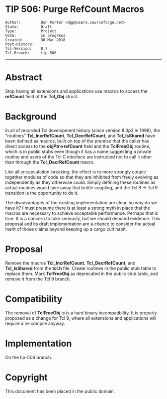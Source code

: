 # TIP 506: Purge RefCount Macros
	Author:         Don Porter <dgp@users.sourceforge.net>
	State:          Draft
	Type:           Project
	Vote:           In progress
	Created:        30-Mar-2018
	Post-History:   
	Tcl-Version:	8.7
	Tcl-Branch:     tip-506
-----

# Abstract

Stop having all extensions and applications use macros to access the
**refCount** field of the **Tcl_Obj** struct.

# Background

In all of recorded Tcl development history (since version 8.0p2 in 1998),
the "routines" **Tcl_IncrRefCount**, **Tcl_DecrRefCount**, and
**Tcl_IsShared** have been defined as macros, built on top of the
premise that the caller has direct access to the **objPtr->refCount**
field and the **TclFreeObj** routine, which is in public stubs even
though it has a name suggesting a private routine and users of the Tcl
C interface are instructed not to call it other than through the
**Tcl_DecrRefCount** macro.

Like all encapsulation-breaking, the effect is to more strongly
couple together modules of code so that they are inhibited
from freely evolving as independently as they otherwise could.
Simply defining these routines as actual routines would take
away that brittle coupling, and the Tcl 8 &rarr; Tcl 9 transition
is the opportunity to do it.

The disadvantages of the existing implementation are clear, so
why do we have it? I must presume there is at least a strong myth
in place that the macros are necessary to achieve acceptable 
performance. Perhaps that is true. It is a concern to take seriously,
but we should demand evidence. This proposal and its draft implementation
are a chance to consider the actual merit of those claims beyond keeping
up a cargo cult habit.

# Proposal

Remove the macros **Tcl_IncrRefCount**, **Tcl_DecrRefCount**, and
**Tcl_IsShared** from the **tcl.h** file. Create routines in the
public stub table to replace them. Mark **TclFreeObj** as deprecated
in the public stub table, and remove it from the Tcl 9 branch.

# Compatibility

The removal of **TclFreeObj** is is a hard binary incompatibility.
It is properly proposed as a change for Tcl 9, where all extensions
and applications will require a re-compile anyway.

# Implementation

On the tip-506 branch.

# Copyright

This document has been placed in the public domain.

